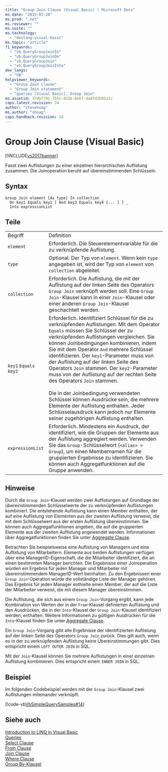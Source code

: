 ```yaml
---
title: "Group Join Clause (Visual Basic) | Microsoft Docs"
ms.date: "2015-07-20"
ms.prod: ".net"
ms.reviewer: ""
ms.suite: ""
ms.technology: 
  - "devlang-visual-basic"
ms.topic: "article"
f1_keywords: 
  - "vb.QueryGroupJoinIn"
  - "vb.QueryGroupJoinOn"
  - "vb.QueryGroupJoin"
  - "vb.QueryGroupJoinInto"
dev_langs: 
  - "VB"
helpviewer_keywords: 
  - "Group Join clause"
  - "Group Join statement"
  - "queries [Visual Basic], Group Join"
ms.assetid: 37dbf79c-7b5c-421b-bbb7-dadfd2b92a1c
caps.latest.revision: 24
author: "stevehoag"
ms.author: "shoag"
caps.handback.revision: 24
---
```

# Group Join Clause (Visual Basic)
[!INCLUDE[vs2017banner](../../../visual-basic/includes/vs2017banner.md)]

Fasst zwei Auflistungen zu einer einzelnen hierarchischen Auflistung zusammen.  Die Joinoperation beruht auf übereinstimmenden Schlüsseln.  
  
## Syntax  
  
```  
Group Join element [As type] In collection _  
  On key1 Equals key2 [ And key3 Equals key4 [... ] ] _  
  Into expressionList  
```  
  
## Teile  
  
|||  
|-|-|  
|Begriff|Definition|  
|`element`|Erforderlich.  Die Steuerelementvariable für die zu verknüpfende Auflistung.|  
|`type`|Optional.  Der Typ von `element`.  Wenn kein `type` angegeben ist, wird der Typ von `element` von `collection` abgeleitet.|  
|`collection`|Erforderlich.  Die Auflistung, die mit der Auflistung auf der linken Seite des Operators `Group Join` verknüpft werden soll.  Eine `Group Join`\-Klausel kann in einer `Join`\-Klausel oder einer anderen `Group Join`\-Klausel geschachtelt werden.|  
|`key1` `Equals` `key2`|Erforderlich.  Identifiziert Schlüssel für die zu verknüpfenden Auflistungen.  Mit dem Operator `Equals` müssen Sie Schlüssel der zu verknüpfenden Auflistungen vergleichen.  Sie können Joinbedingungen kombinieren, indem Sie mit dem Operator `And` mehrere Schlüssel identifizieren.  Der `key1`\-Parameter muss von der Auflistung auf der linken Seite des Operators `Join` stammen.  Der `key2`\-Parameter muss von der Auflistung auf der rechten Seite des Operators `Join` stammen.<br /><br /> Die in der Joinbedingung verwendeten Schlüssel können Ausdrücke sein, die mehrere Elemente der Auflistung enthalten.  Jeder Schlüsselausdruck kann jedoch nur Elemente seiner zugehörigen Auflistung enthalten.|  
|`expressionList`|Erforderlich.  Mindestens ein Ausdruck, der identifiziert, wie die Gruppen der Elemente aus der Auflistung aggregiert werden.  Verwenden Sie das `Group`\-Schlüsselwort \(`<alias> = Group`\), um einen Membernamen für die gruppierten Ergebnisse zu identifizieren.  Sie können auch Aggregatfunktionen auf die Gruppe anwenden.|  
  
## Hinweise  
 Durch die `Group Join`\-Klausel werden zwei Auflistungen auf Grundlage der übereinstimmenden Schlüsselwerte der zu verknüpfenden Auflistungen kombiniert.  Die entstehende Auflistung kann einen Member enthalten, der auf eine Auflistung von Elementen aus der zweiten Auflistung verweist, die mit dem Schlüsselwert aus der ersten Auflistung übereinstimmen.  Sie können auch Aggregatfunktionen angeben, die auf die gruppierten Elemente aus der zweiten Auflistung angewendet werden.  Informationen über Aggregatfunktionen finden Sie unter [Aggregate Clause](../../../visual-basic/language-reference/queries/aggregate-clause.md).  
  
 Betrachten Sie beispielsweise eine Auflistung von Managern und eine Auflistung von Mitarbeitern.  Elemente aus beiden Auflistungen verfügen über eine ManagerID\-Eigenschaft, die die Mitarbeiter identifiziert, die an einen bestimmten Manager berichten.  Die Ergebnisse einer Joinoperation würden ein Ergebnis für jeden Manager und Mitarbeiter mit übereinstimmendem ManagerID\-Wert beinhalten.  Zu den Ergebnissen einer `Group Join`\-Operation würde die vollständige Liste der Manager gehören.  Das Ergebnis für jeden Manager enthielte einen Member, der auf die Liste der Mitarbeiter verweist, die mit diesem Manager übereinstimmen.  
  
 Die Auflistung, die sich aus einem `Group Join`\-Vorgang ergibt, kann jede Kombination von Werten der in der `From`\-Klausel definierten Auflistung und den Ausdrücken, die in der `Into`\-Klausel der `Group Join`\-Klausel identifiziert werden, enthalten.  Weitere Informationen zu gültigen Ausdrücken für die `Into`\-Klausel finden Sie unter [Aggregate Clause](../../../visual-basic/language-reference/queries/aggregate-clause.md).  
  
 Ein `Group Join`\-Vorgang gibt alle Ergebnisse der identifizierten Auflistung auf der linken Seite des Operators `Group Join` zurück.  Dies gilt auch, wenn es in der zu verknüpfenden Auflistung keine Übereinstimmungen gibt.  Dies entspricht einem `LEFT OUTER JOIN` in SQL.  
  
 Mit der `Join`\-Klausel können Sie mehrere Auflistungen in einer einzelnen Auflistung kombinieren.  Dies entspricht einem `INNER JOIN` in SQL.  
  
## Beispiel  
 Im folgenden Codebeispiel werden mit der `Group Join`\-Klausel zwei Auflistungen miteinander verknüpft.  
  
 [!code-vb[VbSimpleQuerySamples#14](../../../visual-basic/language-reference/queries/codesnippet/visualbasic/VbSimpleQuerySamples/QuerySamples1.vb#14)]  
  
## Siehe auch  
 [Introduction to LINQ in Visual Basic](../../../visual-basic/programming-guide/language-features/linq/introduction-to-linq.md)   
 [Queries](../../../visual-basic/language-reference/queries/queries.md)   
 [Select Clause](../../../visual-basic/language-reference/queries/select-clause.md)   
 [From Clause](../../../visual-basic/language-reference/queries/from-clause.md)   
 [Join Clause](../../../visual-basic/language-reference/queries/join-clause.md)   
 [Where Clause](../../../visual-basic/language-reference/queries/where-clause.md)   
 [Group By\-Klausel](../../../visual-basic/language-reference/queries/group-by-clause.md)